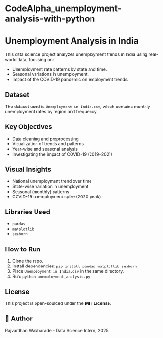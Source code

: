 # CodeAlpha_unemployment-analysis-with-python
# Unemployment Analysis in India

This data science project analyzes unemployment trends in India using real-world data, focusing on:

- Unemployment rate patterns by state and time.
- Seasonal variations in unemployment.
- Impact of the COVID-19 pandemic on employment trends.

## Dataset

The dataset used is `Unemployment in India.csv`, which contains monthly unemployment rates by region and frequency.

## Key Objectives

- Data cleaning and preprocessing
- Visualization of trends and patterns
- Year-wise and seasonal analysis
- Investigating the impact of COVID-19 (2019–2021)

## Visual Insights

-  National unemployment trend over time
-  State-wise variation in unemployment
-  Seasonal (monthly) patterns
-  COVID-19 unemployment spike (2020 peak)

## Libraries Used

- `pandas`
- `matplotlib`
- `seaborn`

## How to Run

1. Clone the repo.
2. Install dependencies: `pip install pandas matplotlib seaborn`
3. Place `Unemployment in India.csv` in the same directory.
4. Run: `python unemployment_analysis.py`

## License

This project is open-sourced under the **MIT License**.

## 👤 Author

Rajvardhan Wakharade – Data Science Intern, 2025
